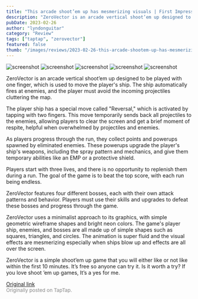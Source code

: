 ```yaml
---
title: "This arcade shoot’em up has mesmerizing visuals | First Impressions - ZeroVector"
description: "ZeroVector is an arcade vertical shoot’em up designed to be played with one finger, which is used to move the player's ship. The ship automatically fires at enemies, and the player must avoid the incoming projectiles cluttering the map."
pubDate: 2023-02-26
author: "lyndonguitar"
category: "Review"
tags: ["taptap", "zerovector"]
featured: false
thumb: "/images/reviews/2023-02-26-this-arcade-shootem-up-has-mesmerizing-visuals--first-impressions---zerovector-0.avif"
---
```


<div class="gallery">
  <img src="/images/reviews/2023-02-26-this-arcade-shootem-up-has-mesmerizing-visuals--first-impressions---zerovector-0.avif" alt="screenshot" />
  <img src="/images/reviews/2023-02-26-this-arcade-shootem-up-has-mesmerizing-visuals--first-impressions---zerovector-1.avif" alt="screenshot" />
  <img src="/images/reviews/2023-02-26-this-arcade-shootem-up-has-mesmerizing-visuals--first-impressions---zerovector-2.avif" alt="screenshot" />
  <img src="/images/reviews/2023-02-26-this-arcade-shootem-up-has-mesmerizing-visuals--first-impressions---zerovector-3.avif" alt="screenshot" />
  <img src="/images/reviews/2023-02-26-this-arcade-shootem-up-has-mesmerizing-visuals--first-impressions---zerovector-4.avif" alt="screenshot" />
</div>

ZeroVector is an arcade vertical shoot’em up designed to be played with one finger, which is used to move the player's ship. The ship automatically fires at enemies, and the player must avoid the incoming projectiles cluttering the map.

The player ship has a special move called "Reversal," which is activated by tapping with two fingers. This move temporarily sends back all projectiles to the enemies, allowing players to clear the screen and get a brief moment of respite, helpful when overwhelmed by projectiles and enemies.

As players progress through the run, they collect points and powerups spawned by eliminated enemies. These powerups upgrade the player's ship's weapons, including the spray pattern and mechanics, and give them temporary abilities like an EMP or a protective shield.

Players start with three lives, and there is no opportunity to replenish them during a run. The goal of the game is to beat the top score, with each run being endless.

ZeroVector features four different bosses, each with their own attack patterns and behavior. Players must use their skills and upgrades to defeat these bosses and progress through the game.

ZeroVector uses a minimalist approach to its graphics, with simple geometric wireframe shapes and bright neon colors. The game's player ship, enemies, and bosses are all made up of simple shapes such as squares, triangles, and circles. The animation is super fluid and the visual effects are mesmerizing especially when ships blow up and effects are all over the screen.

ZeroVector is a simple shoot’em up game that you will either like or not like within the first 10 minutes. It’s free so anyone can try it. Is it worth a try? If you love shoot ’em up games, It’s a yes for me.

[Original link](https://www.taptap.io/post/4649537)<br><span style="font-size: 0.95em; color: #888;">Originally posted on TapTap.</span>
